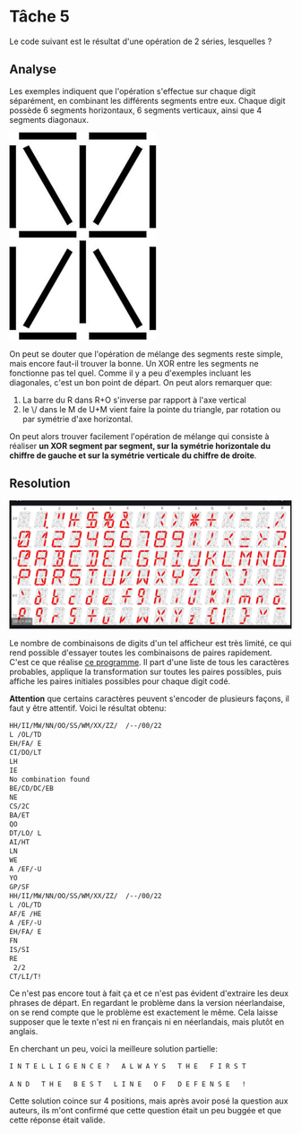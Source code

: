 # Tâche 5

Le code suivant est le résultat d'une opération de 2 séries, lesquelles ?

## Analyse

Les exemples indiquent que l'opération s'effectue sur chaque digit séparément, en combinant les différents segments entre eux. Chaque digit possède 6 segments horizontaux, 6 segments verticaux, ainsi que 4 segments diagonaux.

![Digit segmentation](05-Digit.jpg)

On peut se douter que l'opération de mélange des segments reste simple, mais encore faut-il trouver la bonne. Un XOR entre les segments ne fonctionne pas tel quel. Comme il y a peu d'exemples incluant les diagonales, c'est un bon point de départ. On peut alors remarquer que:

1. La barre du R dans R+O s'inverse par rapport à l'axe vertical
2. le \\/ dans le M de U+M vient faire la pointe du triangle, par rotation ou par symétrie d'axe horizontal.

On peut alors trouver facilement l'opération de mélange qui consiste à réaliser **un XOR segment par segment, sur la symétrie horizontale du chiffre de gauche et sur la symétrie verticale du chiffre de droite**.


## Resolution

![Digit Table](05-DigitTable.png)

Le nombre de combinaisons de digits d'un tel afficheur est très limité, ce qui rend possible d'essayer toutes les combinaisons de paires rapidement. C'est ce que réalise [ce programme](./../code/P05.py). Il part d'une liste de tous les caractères probables, applique la transformation sur toutes les paires possibles, puis affiche les paires initiales possibles pour chaque digit codé.

**Attention** que certains caractères peuvent s'encoder de plusieurs façons, il faut y être attentif. Voici le résultat obtenu:

```IA/TH
HH/II/MW/NN/OO/SS/WM/XX/ZZ/  /--/00/22
L /OL/TD
EH/FA/ E
CI/DO/LT
LH
IE
No combination found
BE/CD/DC/EB
NE
CS/2C
BA/ET
QO
DT/LO/ L
AI/HT
LN
WE
A /EF/-U
YO
GP/SF
HH/II/MW/NN/OO/SS/WM/XX/ZZ/  /--/00/22
L /OL/TD
AF/E /HE
A /EF/-U
EH/FA/ E
FN
IS/SI
RE
 2/2
CT/LI/T!
```

Ce n'est pas encore tout à fait ça et ce n'est pas évident d'extraire les deux phrases de départ. En regardant le problème dans la version néerlandaise, on se rend compte que le problème est exactement le même. Cela laisse supposer que le texte n'est ni en français ni en néerlandais, mais plutôt en anglais.

En cherchant un peu, voici la meilleure solution partielle:

```
I N T E L L I G E N C E ?   A L W A Y S   T H E   F I R S T

A N D   T H E   B E S T   L I N E   O F   D E F E N S E   !
```

Cette solution coince sur 4 positions, mais après avoir posé la question aux auteurs, ils m'ont confirmé que cette question était un peu buggée et que cette réponse était valide.
